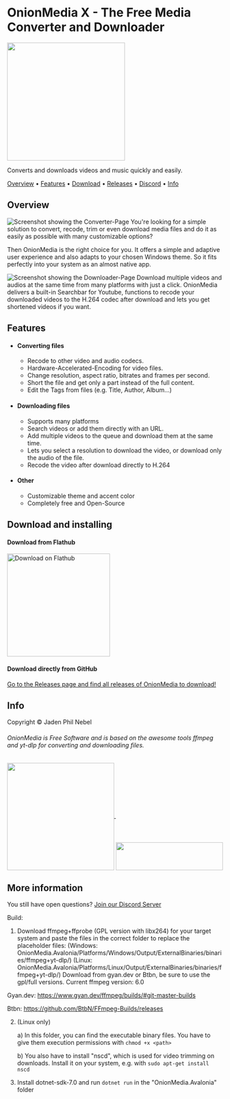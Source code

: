 # OnionMedia X - The Free Media Converter and Downloader
<a href="https://github.com/onionware-github/OnionMedia/blob/main/images/icon.svg">
  <img src="https://github.com/onionware-github/OnionMedia/blob/main/images/icon.svg" width="275"/>
</a>

Converts and downloads videos and music quickly and easily.

[Overview](#overview) • [Features](#features) • [Download](#download-and-installing) • [Releases](https://github.com/onionware-github/OnionMedia-X/releases/) • [Discord](https://discord.gg/3ahqCzQxs8) • [Info](#info)

## Overview
![Screenshot showing the Converter-Page](https://github.com/onionware-github/OnionMedia-X/blob/main/screenshots/ubuntu/converterpage_dark.png?raw=true)
You're looking for a simple solution to convert, recode, trim or even download media files and do it as easily as possible with many customizable options?

Then OnionMedia is the right choice for you.
It offers a simple and adaptive user experience and also adapts to your chosen Windows theme.
So it fits perfectly into your system as an almost native app.

![Screenshot showing the Downloader-Page](https://github.com/onionware-github/OnionMedia-X/blob/main/screenshots/ubuntu/downloaderpage_dark.png?raw=true)
Download multiple videos and audios at the same time from many platforms with just a click.
OnionMedia delivers a built-in Searchbar for Youtube, functions to recode your downloaded videos to the H.264 codec after download and lets you get shortened videos if you want.

## Features

- #### Converting files
  - Recode to other video and audio codecs.
  - Hardware-Accelerated-Encoding for video files.
  - Change resolution, aspect ratio, bitrates and frames per second.
  - Short the file and get only a part instead of the full content.
  - Edit the Tags from files (e.g. Title, Author, Album...)

- #### Downloading files
  - Supports many platforms
  - Search videos or add them directly with an URL.
  - Add multiple videos to the queue and download them at the same time.
  - Lets you select a resolution to download the video, or download only the audio of the file.
  - Recode the video after download directly to H.264

- #### Other
  - Customizable theme and accent color
  - Completely free and Open-Source

## Download and installing

#### Download from Flathub
<a href='https://flathub.org/en/apps/io.github.onionware_github.onionmedia'><img width='240' alt='Download on Flathub' src='https://dl.flathub.org/assets/badges/flathub-badge-en.svg'/></a>


#### Download directly from GitHub
[Go to the Releases page and find all releases of OnionMedia to download!](https://github.com/onionware-github/OnionMedia-X/releases)


## Info
Copyright © Jaden Phil Nebel
###### OnionMedia is Free Software and is based on the awesome tools ffmpeg and yt-dlp for converting and downloading files.

<a href="https://ffmpeg.org/">
  <img src="https://github.com/onionware-github/OnionMedia/blob/main/images/ffmpeg.svg" width="250" valign="middle" margin-right="10"/>
</a>


<a href="https://github.com/yt-dlp/yt-dlp">
  <img src="https://github.com/onionware-github/OnionMedia/blob/main/images/yt-dlp.svg" width="250" height="65" valign="bottom" margin-left="10"/>
</a>


## More information
You still have open questions? [Join our Discord Server](https://discord.gg/3ahqCzQxs8)



Build:
1. Download ffmpeg+ffprobe (GPL version with libx264) for your target system and paste the files in the correct folder to replace the placeholder files:
(Windows: OnionMedia.Avalonia/Platforms/Windows/Output/ExternalBinaries/binaries/ffmpeg+yt-dlp/)
(Linux: OnionMedia.Avalonia/Platforms/Linux/Output/ExternalBinaries/binaries/ffmpeg+yt-dlp/)
Download from gyan.dev or Btbn, be sure to use the gpl/full versions. Current ffmpeg version: 6.0

Gyan.dev: https://www.gyan.dev/ffmpeg/builds/#git-master-builds

Btbn: https://github.com/BtbN/FFmpeg-Builds/releases

2. (Linux only)

    a) In this folder, you can find the executable binary files. You have to give them execution permissions with ``chmod +x <path>``

    b) You also have to install "nscd", which is used for video trimming on downloads. Install it on your system, e.g. with ``sudo apt-get install nscd``

3. Install dotnet-sdk-7.0 and run ``dotnet run`` in the "OnionMedia.Avalonia" folder
